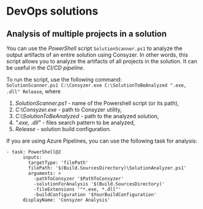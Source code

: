 # DevOps solutions

## Analysis of multiple projects in a solution
You can use the *PowerShell* script ```SolutionScanner.ps1``` to analyze the output artifacts of an entire solution using Consyzer.
In other words, this script allows you to analyze the artifacts of all projects in the solution.
It can be useful in the *CI/CD pipeline*.

To run the script, use the following command:       
```SolutionScanner.ps1 C:\Consyzer.exe C:\SolutionToBeAnalyzed ".exe, .dll" Release```, where        
1) *SolutionScanner.ps1* - name of the Powershell script (or its path),          
2) *C:\Consyzer.exe* - path to Consyzer utility,       
3) *C:\SolutionToBeAnalyzed* - path to the analyzed solution,        
4) *".exe, .dll"* - files search pattern to be analyzed,        
5) *Release* - solution build configuration.       

If you are using Azure Pipelines, you can use the following task for analysis:       
```
- task: PowerShell@2
      inputs:
        targetType: 'filePath'
        filePath: '$(Build.SourcesDirectory)\SolutionAnalyzer.ps1'
        arguments: >
          -pathToConsyzer '$PathToConsyzer'
          -solutionForAnalysis '$(Build.SourcesDirectory)'
          -fileExtensions '"*.exe, *.dll"'
          -buildConfiguration '$YourBuildConfiguration'
      displayName: 'Consyzer Analysis'
```